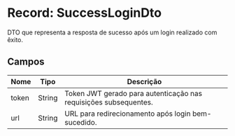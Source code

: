 <h1>Record: SuccessLoginDto</h1>
<p>DTO que representa a resposta de sucesso após um login realizado com êxito.</p>

<h2>Campos</h2>
<table>
  <thead>
    <tr>
      <th>Nome</th>
      <th>Tipo</th>
      <th>Descrição</th>
    </tr>
  </thead>
  <tbody>
    <tr>
      <td>token</td>
      <td>String</td>
      <td>Token JWT gerado para autenticação nas requisições subsequentes.</td>
    </tr>
    <tr>
      <td>url</td>
      <td>String</td>
      <td>URL para redirecionamento após login bem-sucedido.</td>
    </tr>
  </tbody>
</table>
